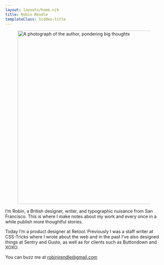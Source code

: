 ```yaml
---
layout: layouts/home.njk
title: Robin Rendle
templateClass: hidden-title
---
```


<figure class="project-img">
  <img src="/images/me/robin-rendle.webp" width="832" height="554" alt="A photograph of the author, pondering big thoughts">
</figure>

<p class="intro">I’m Robin, a British designer, writer, and typographic nuisance from San Francisco. This is where I make notes about my work and every once in a while publish more thoughtful stories.</p>

Today I’m a product designer at Retool. Previously I was a staff writer at CSS-Tricks where I wrote about the web and in the past I’ve also designed things at Sentry and Gusto, as well as for clients such as Buttondown and XOXO.

You can buzz me at <a href="mailto:robinjrendle@gmail.com?subject=Why%20Must%20You%20Disturb%20My%20Slumber">robinjrendle@gmail.com</a>
